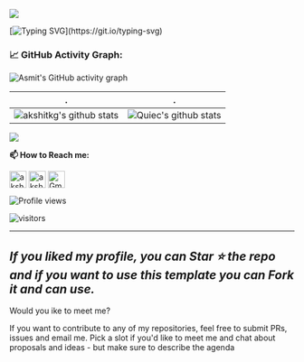 ![](./src/header_.png)

[![Typing SVG](https://readme-typing-svg.herokuapp.com?color=%2336BCF7&center=true&vCenter=true&width=600&lines=Hi+there+👋,+I+am+Akshit+Kumar+Gautam;+Welcome+to+My+GitHub!;Always+learning+new+things;)](https://git.io/typing-svg)


<!--   GitHub stats graph -->
### 📈 GitHub Activity Graph:
![Asmit's GitHub activity graph](https://activity-graph.herokuapp.com/graph?username=akshitkg&hide_border=true&theme=redical)

 . | .
--- | --- 
![akshitkg's github stats](https://github-readme-stats.vercel.app/api?username=akshitkg&show_icons=true&theme=radical&include_all_commits=true) | ![Quiec's github stats](https://github-readme-stats.vercel.app/api/top-langs/?username=akshitkg&theme=radical&layout=compact)

<img src="https://github-readme-streak-stats.herokuapp.com/?user=akshitkg"></img>


**📫 How to Reach me:**
<p align="left">
<a href="https://twitter.com/akshitkg" target="blank"><img align="center" src="https://raw.githubusercontent.com/akshitkg/akshitkg/master/assets/twitter.svg" alt="akshitkg" height="30" width="30" /></a>
<a href="https://inkedin.com/in/akshit-kumar-gautam-95a647222/" target="blank"><img align="center" src="https://raw.githubusercontent.com/akshitkg/akshitkg/master/assets/linkedin.svg" alt="akshitkg" height="30" width="30" /></a>
<a href="mailto:akshitkumargautam@gmail.com" target="blank"><img align="center" src="https://raw.githubusercontent.com/akshitkg/akshitkg/master/assets/gmail.svg" alt="Gmail" height="30" width="30" /></a>
</p>



![Profile views](https://gpvc.arturio.dev/akshitkg)

<p align="left">
<img src="https://visitor-badge.laobi.icu/badge?page_id=akshitkg.akshitkg" alt="visitors"/>
</p>


---
  *If you liked my profile, you can Star ⭐ the repo and if you want to use this template you can Fork it and can use.*
---
Would you ike to meet me?

If you want to contribute to any of my repositories, feel free to submit PRs, issues and email me. Pick a slot if you'd like to meet me and chat about proposals and ideas - but make sure to describe the agenda
  

